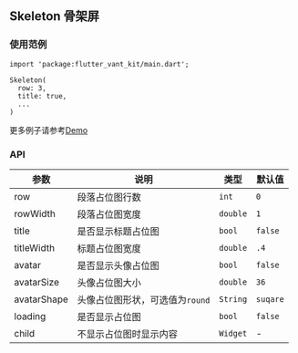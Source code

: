 ## Skeleton 骨架屏

### 使用范例

```
import 'package:flutter_vant_kit/main.dart';

Skeleton(
  row: 3,
  title: true,
  ...
)
```

更多例子请参考[Demo](https://github.com/benjaken/flutter_vant_kit/blob/master/example/lib/routes/demoSkeleton.dart)

### API

| 参数 | 说明 | 类型 | 默认值 |
| ------------ | ------------ | ------------ | ------------ |
| row | 段落占位图行数 | `int` | `0` |
| rowWidth | 段落占位图宽度 | `double` | `1` |
| title | 是否显示标题占位图 | `bool` | `false` |
| titleWidth | 标题占位图宽度 | `double` | `.4` |
| avatar | 是否显示头像占位图 | `bool` | `false` |
| avatarSize | 头像占位图大小 | `double` | `36` |
| avatarShape | 头像占位图形状，可选值为`round` | `String` | `suqare` |
| loading | 是否显示占位图 | `bool` | `false` |
| child | 不显示占位图时显示内容 | `Widget` | - |

